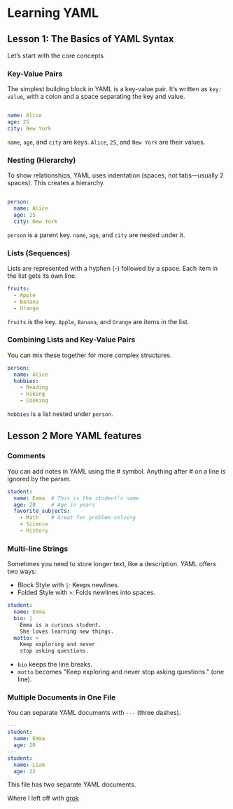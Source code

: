 # Learning YAML

## Lesson 1: The Basics of YAML Syntax

Let’s start with the core concepts

### Key-Value Pairs

The simplest building block in YAML is a key-value pair. It’s written as `key: value`, with a colon and a space separating the key and value.

```yaml

name: Alice
age: 25
city: New York
```

`name`, `age`, and `city` are keys.
`Alice`, `25`, and `New York` are their values.

### Nesting (Hierarchy)

To show relationships, YAML uses indentation (spaces, not tabs—usually 2 spaces). This creates a hierarchy.

```yaml

person:
  name: Alice
  age: 25
  city: New York
```

`person` is a parent key.
`name`, `age`, and `city` are nested under it.

### Lists (Sequences)

Lists are represented with a hyphen (-) followed by a space. Each item in the list gets its own line.

```yaml
fruits:
  - Apple
  - Banana
  - Orange
```

`fruits` is the key.
`Apple`, `Banana`, and `Orange` are items in the list.

### Combining Lists and Key-Value Pairs

You can mix these together for more complex structures.

```yml
person:
  name: Alice
  hobbies:
    - Reading
    - Hiking
    - Cooking

```

`hobbies` is a list nested under `person`.

## Lesson 2 More YAML features

### Comments

You can add notes in YAML using the # symbol. Anything after # on a line is ignored by the parser.

```yml
student:
  name: Emma  # This is the student’s name
  age: 20     # Age in years
  favorite_subjects:
    - Math    # Great for problem-solving
    - Science
    - History
```

### Multi-line Strings

Sometimes you need to store longer text, like a description. YAML offers two ways:

- Block Style with `|`: Keeps newlines.
- Folded Style with `>`: Folds newlines into spaces.

```yml
student:
  name: Emma
  bio: |
    Emma is a curious student.
    She loves learning new things.
  motto: >
    Keep exploring and never
    stop asking questions.
```

- `bio` keeps the line breaks.
- `motto` becomes "Keep exploring and never stop asking questions." (one line).

### Multiple Documents in One File

You can separate YAML documents with `---` (three dashes).

```yml
---
student:
  name: Emma
  age: 20
---
student:
  name: Liam
  age: 22
```

This file has two separate YAML documents.

Where I left off with [grok](https://grok.com/share/bGVnYWN5_f199db47-566c-4a94-b43d-02bae3f4ef35)
